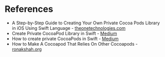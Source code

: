 # References

- A Step-by-Step Guide to Creating Your Own Private Cocoa Pods Library in iOS Using Swift Language - [theonetechnologies.com](https://theonetechnologies.com/blog/post/a-step-by-step-guide-to-creating-your-own-private-cocoa-pods-library-in-ios-using-swift-language)
- Create Private CocoaPod Library in Swift - [Medium](https://theblueprototype.medium.com/create-private-cocoapod-library-in-swift-ebc6fc32dd3a)
- How to create private CocoaPods in Swift - [Medium](https://medium.com/practical-code-labs/how-to-create-private-cocoapods-in-swift-3cc199976a18)
- How to Make A Cocoapod That Relies On Other Cocoapods - [ronakshah.org](https://www.ronakshah.org/How-To-Make-A-Cocoapod-With-Dependencies/)
